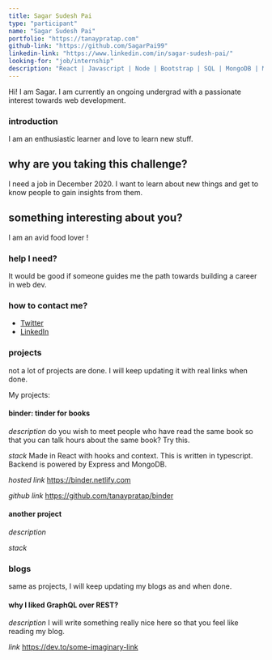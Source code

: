 ```yaml
---
title: Sagar Sudesh Pai
type: "participant"
name: "Sagar Sudesh Pai"
portfolio: "https://tanaypratap.com"
github-link: "https://github.com/SagarPai99"
linkedin-link: "https://www.linkedin.com/in/sagar-sudesh-pai/"
looking-for: "job/internship"
description: "React | Javascript | Node | Bootstrap | SQL | MongoDB | Machine Learning"
---
```


Hi! I am Sagar. I am currently an ongoing undergrad with a passionate interest towards web development.

### introduction

I am an enthusiastic learner and love to learn new stuff. 

## why are you taking this challenge?

I need a job in December 2020.
I want to learn about new things and get to know people to gain insights from them.

## something interesting about you?

I am an avid food lover !

### help I need?

It would be good if someone guides me the path towards building a career in web dev.

### how to contact me?

- [Twitter](https://twitter.com/SagarPai99)
- [LinkedIn](https://www.linkedin.com/in/sagar-sudesh-pai/)

### projects

not a lot of projects are done. I will keep updating it with real links when done.

My projects:

#### binder: tinder for books

_description_ do you wish to meet people who have read the same book so that you can talk hours about the same book? Try this.

_stack_ Made in React with hooks and context. This is written in typescript. Backend is powered by Express and MongoDB.

_hosted link_ https://binder.netlify.com

_github link_ https://github.com/tanaypratap/binder

#### another project

_description_

_stack_

### blogs

same as projects, I will keep updating my blogs as and when done.

#### why I liked GraphQL over REST?

_description_ I will write something really nice here so that you feel like reading my blog.

_link_ https://dev.to/some-imaginary-link
